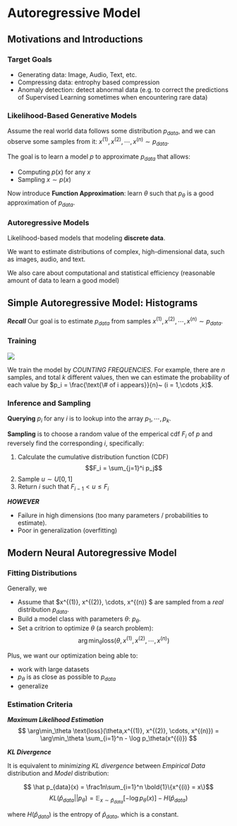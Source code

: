 # Autoregressive Model

## Motivations and Introductions

### Target Goals

- Generating data: Image, Audio, Text, etc.
- Compressing data: entrophy based compression
- Anomaly detection: detect abnormal data (e.g. to correct the predictions of Supervised Learning sometimes when encountering rare data)
  
### Likelihood-Based Generative Models

Assume the real world data follows some distribution $p_{data}$, and we can observe some samples from it:  $x^{(1)}, x^{(2)}, \cdots, x^{(n)} \sim p_{data}$.

The goal is to learn a model $p$ to approximate $p_{data}$ that allows:

- Computing $p(x)$ for any $x$
- Sampling $x \sim p(x)$

Now introduce **Function Approximation**: learn $\theta$ such that $p_\theta$ is a good approximation of $p_{data}$.

### Autoregressive Models

Likelihood-based models that modeling **discrete data**.

We want to estimate distributions of complex, high-dimensional data, such as images, audio, and text.

We also care about computational and statistical efficiency (reasonable amount of data to learn a good model)


## Simple Autoregressive Model: Histograms

***Recall*** 
Our goal is to estimate $p_{data}$ from samples $x^{(1)}, x^{(2)}, \cdots, x^{(n)} \sim p_{data}$.

### Training

![](https://michael-1313341240.cos.ap-shanghai.myqcloud.com/202311161406277.png)

We train the model by *COUNTING FREQUENCIES*.
For example, there are $n$ samples, and total $k$ different values, then we can estimate the probability of each value by $p_i = \frac{\text{\# of i appears}}{n}~ (i = 1,\cdots ,k)$.

### Inference and Sampling

**Querying** $p_i$ for any $i$ is to lookup into the array $p_1,\cdots,p_k$.

**Sampling** is to choose a random value of the emperical cdf $F_i$ of $p$ and reversely find the corresponding $i$, specifically:

1. Calculate the cumulative distribution function (CDF) 
  $$F_i = \sum_{j=1}^i p_j$$
2. Sample $u \sim U[0,1]$
3. Return $i$ such that $F_{i-1} < u \leq F_i$

***HOWEVER***

- Failure in high dimensions (too many parameters / probabilities to estimate).
- Poor in generalization (overfitting)

## Modern Neural Autoregressive Model

### Fitting Distributions

Generally, we

- Assume that $x^{(1)}, x^{(2)}, \cdots, x^{(n)} $ are sampled from a *real* distribution $p_{data}$.
- Build a model class with parameters $\theta$: $p_\theta$.
- Set a critrion to optimize $\theta$ (a search problem):
  $$
  \arg\min_\theta \text{loss}(\theta,x^{(1)}, x^{(2)}, \cdots, x^{(n)})
  $$

Plus, we want our optimization being able to:

- work with large datasets
- $p_\theta$ is as close as possible to $p_{data}$
- generalize 

### Estimation Criteria

***Maximum Likelihood Estimation***
$$
\arg\min_\theta \text{loss}(\theta,x^{(1)}, x^{(2)}, \cdots, x^{(n)}) = \arg\min_\theta \sum_{i=1}^n - \log p_\theta(x^{(i)})
$$


***KL Divergence***

It is equivalent to *minimizing KL divergence* between *Empirical Data* distribution and *Model* distribution:

$$ \hat p_{data}(x) = \frac1n\sum_{i=1}^n \bold{1}\{x^{(i)} = x\}$$
$$ KL(\hat p_{data}||p_\theta) = \mathbb{E}_{x \sim \hat p_{data}} \left[ -\log p_\theta(x) \right] - H(\hat p_{data})$$

where $H(\hat p_{data})$ is the entropy of $\hat p_{data}$, which is a constant.